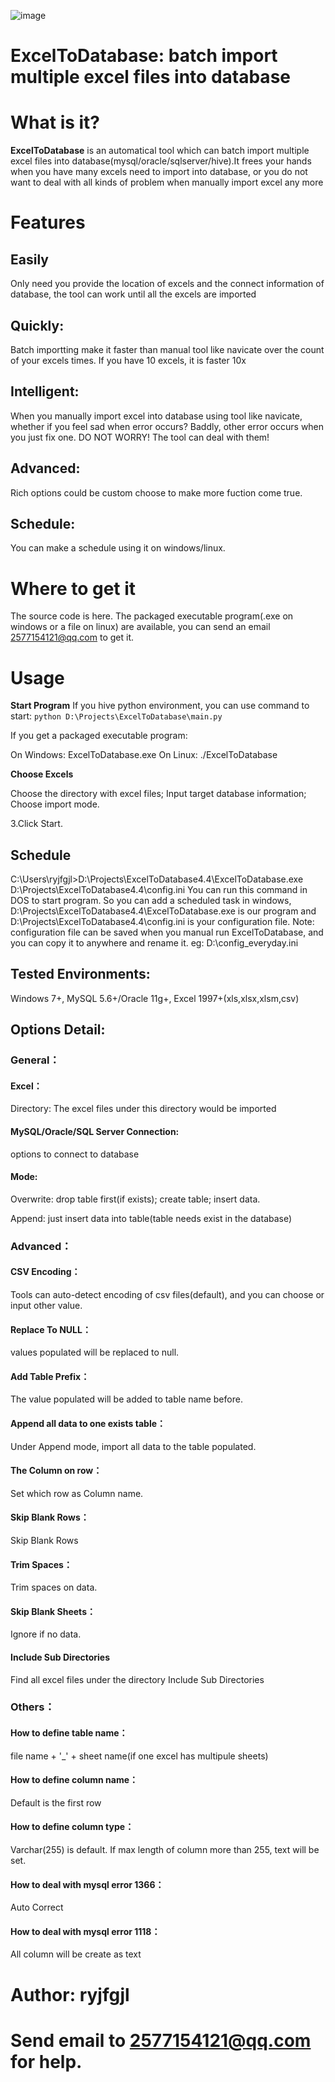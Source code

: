 
![image](https://user-images.githubusercontent.com/39375647/174487675-d8d4a23b-df6d-43b0-ac5f-24742b4f4c0b.png)

# ExcelToDatabase: batch import multiple excel files into database

# What is it?
**ExcelToDatabase** is an automatical tool which can batch import multiple excel files into database(mysql/oracle/sqlserver/hive).It frees your hands when you have many excels need to import into database, or you do not want to deal with all kinds of problem when manually import excel any more

# Features
## Easily
  Only need you provide the location of excels and the connect information of database, the tool can work until all the excels are imported

## Quickly: 
  Batch importting make it faster than manual tool like navicate over the count of your excels times. If you have 10 excels, it is faster 10x

## Intelligent: 
  When you manually import excel into database using tool like navicate, whether if you feel sad when error occurs? Baddly, other error occurs when you just fix one. DO NOT WORRY! The tool can deal with them!

## Advanced: 
  Rich options could be custom choose to make more fuction come true.

## Schedule: 
  You can make a schedule using it on windows/linux.

# Where to get it
The source code is here.
The packaged executable program(.exe on windows or a file on linux) are available, you can send an email 2577154121@qq.com to get it.

# Usage
**Start Program**
If you hive python environment, you can use command to start:
`python D:\Projects\ExcelToDatabase\main.py`

If you get a packaged executable program:

On Windows: ExcelToDatabase.exe
On Linux: ./ExcelToDatabase

**Choose Excels**

Choose the directory with excel files; Input target database information; Choose import mode.

3.Click Start.

## Schedule
C:\Users\ryjfgjl>D:\Projects\ExcelToDatabase4.4\ExcelToDatabase.exe D:\Projects\ExcelToDatabase4.4\config.ini
You can run this command in DOS to start program.
So you can add a scheduled task in windows, D:\Projects\ExcelToDatabase4.4\ExcelToDatabase.exe is our program and D:\Projects\ExcelToDatabase4.4\config.ini is your configuration file.
Note: configuration file can be saved when you manual run ExcelToDatabase, and you can copy it to anywhere and rename it.
eg: D:\config_everyday.ini


## Tested Environments: 
Windows 7+, MySQL 5.6+/Oracle 11g+, Excel 1997+(xls,xlsx,xlsm,csv)

## Options Detail:

### General：
#### Excel：
Directory: The excel files under this directory would be imported

#### MySQL/Oracle/SQL Server Connection: 
options to connect to database
#### Mode:

Overwrite: drop table first(if exists); create table; insert data.

Append: just insert data into table(table needs exist in the database)

### Advanced：
#### CSV Encoding：
Tools can auto-detect encoding of csv files(default), and you can choose or input other value.
#### Replace To NULL：
values populated will be replaced to null.
#### Add Table Prefix：
The value populated will be added to table name before.
#### Append all data to one exists table：
Under Append mode, import all data to the table populated.
#### The Column on row：
Set which row as Column name.
#### Skip Blank Rows：
Skip Blank Rows
#### Trim Spaces：
Trim spaces on data.
#### Skip Blank Sheets：
Ignore if no data.
#### Include Sub Directories
Find all excel files under the directory Include Sub Directories

### Others：
  #### How to define table name：
  file name + '_' + sheet name(if one excel has multipule sheets)
  #### How to define column name：
  Default is the first row
  #### How to define column type：
  Varchar(255) is default. If max length of column more than 255, text will be set.
  #### How to deal with mysql error 1366：
  Auto Correct
  #### How to deal with mysql error 1118：
  All column will be create as text
  
# Author: ryjfgjl
# Send email to 2577154121@qq.com for help.

